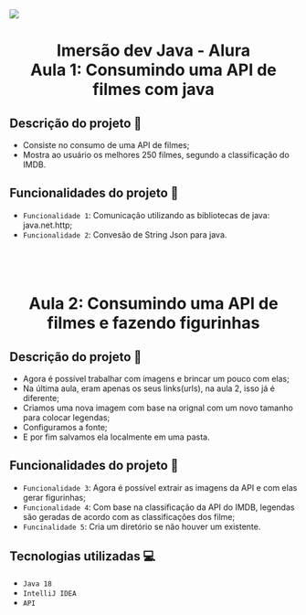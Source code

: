 <img src="http://img.shields.io/static/v1?label=STATUS&message=EM%20DESENVOLVIMENTO&color=GREEN&style=for-the-badge"/>

<h1 align="center"> Imersão dev Java - Alura <br/> Aula 1: Consumindo uma API de filmes com java</h1>

## Descrição do projeto 📝

* Consiste no consumo de uma API de filmes;
* Mostra ao usuário os melhores 250 filmes, segundo a classificação do IMDB.

## Funcionalidades do projeto :hammer: 

- `Funcionalidade 1`: Comunicação utilizando as bibliotecas de java: java.net.http;
- `Funcionalidade 2`: Convesão de String Json para java.

<h1></h1>

<br/>

<h1 align="center"> Aula 2: Consumindo uma API de filmes e fazendo figurinhas</h1>

## Descrição do projeto 📝

* Agora é possível trabalhar com imagens e brincar um pouco com elas;
* Na última aula, eram apenas os seus links(urls), na aula 2, isso já é diferente;
* Criamos uma nova imagem com base na orignal com um novo tamanho para colocar legendas;
* Configuramos a fonte;
* E por fim salvamos ela localmente em uma pasta.

## Funcionalidades do projeto :hammer: 

- `Funcionalidade 3`: Agora é possível extrair as imagens da API e com elas gerar figurinhas;
- `Funcionalidade 4`: Com base na classificação da API do IMDB, legendas são geradas de acordo com as classificações dos filme;
- `Funcinalidade 5`: Cria um diretório se não houver um existente.

## Tecnologias utilizadas 💻
- ``Java 18``
- ``IntelliJ IDEA``
- ``API``
